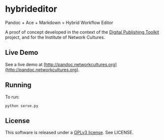hybrideditor
============

Pandoc + Ace + Markdown = Hybrid Workflow Editor

A proof of concept developed in the context of the [Digital Publishing Toolkit](http://networkcultures.org/digitalpublishing/) project, and for the Institute of Network Cultures.

## Live Demo

See a live demo at [http://pandoc.networkcultures.org](http://pandoc.networkcultures.org).

## Running

To run:

    python serve.py

## License

This software is released under a [GPLv3 license](http://www.gnu.org/copyleft/gpl.html). See LICENSE.